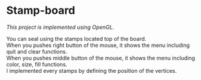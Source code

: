 # Stamp-board
*This project is implemented using OpenGL.*

You can seal using the stamps located top of the board.  
When you pushes right button of the mouse, it shows the menu including quit and clear functions.  
When you pushes middle button of the mouse, it shows the menu including color, size, fill functions.  
I implemented every stamps by defining the position of the vertices.

